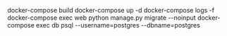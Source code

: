 docker-compose build
docker-compose up -d
docker-compose logs -f
docker-compose exec web python manage.py migrate --noinput
docker-compose exec db psql --username=postgres --dbname=postgres
